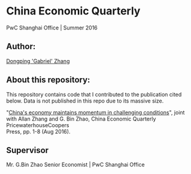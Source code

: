 # China Economic Quarterly
PwC Shanghai Office | Summer 2016

## Author:
[Dongping 'Gabriel' Zhang](https://github.com/dpzhang)

## About this repository:
This repository contains code that I contributed to the publication cited 
below. Data is not published in this repo due to its massive size.

"[China's economy maintains momentum in challenging conditions](https://www.pwccn.com/en/about-us/chinas-economy-maintains-momentum-in-challenging-conditions.html)", joint with 
Allan Zhang and G. Bin Zhao, China Economic Quarterly PricewaterhouseCoopers       
Press, pp. 1-8 (Aug 2016).

## Supervisor
Mr. G.Bin Zhao
Senior Economist | PwC Shanghai Office

